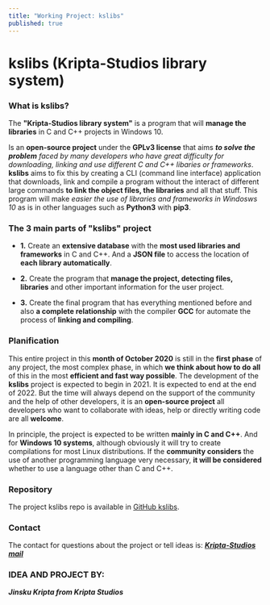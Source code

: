 ```yaml
---
title: "Working Project: kslibs"
published: true
---
```

# kslibs (Kripta-Studios library system)

### What is kslibs?

The **"Kripta-Studios library system"** is a program that will **manage the libraries** in C and C++ projects in Windows 10.

Is an **open-source project** under the **GPLv3 license** that aims _**to solve the problem**_ _faced by many developers who have great difficulty for downloading, linking and use different C and C++ libaries or frameworks_. **kslibs** aims to fix this by creating a CLI (command line interface) application that downloads, link and compile a program without the interact of different large commands **to link the object files, the libraries** and all that stuff. This program will make _easier the use of libraries and frameworks in Windosws 10_ as is in other languages such as **Python3** with **pip3**.

### The 3 main parts of "kslibs" project

* **1.** Create an **extensive database** with the **most used libraries and frameworks** in C and C++. And a **JSON file** to access the location of **each library automatically**.

* **2.** Create the program that **manage the project, detecting files, libraries** and other important information for the user project.

* **3.** Create the final program that has everything mentioned before and also **a complete relationship** with the compiler **GCC** for automate the process of **linking and compiling**.

### Planification

This entire project in this **month of October 2020** is still in the **first phase** of any project, the most complex phase, in which **we think about how to do all** of this in the most **efficient and fast way possible**. The development of the **kslibs** project is expected to begin in 2021. It is expected to end at the end of 2022. But the time will always depend on the support of the community and the help of other developers, it is an **open-source project** all developers who want to collaborate with ideas, help or directly writing code are all **welcome**.

In principle, the project is expected to be written **mainly in C and C++**. And for **Windows 10 systems**, although obviously it will try to create compilations for most Linux distributions. If the **community considers** the use of another programming language very necessary, **it will be considered** whether to use a language other than C and C++.

### Repository
The project kslibs repo is available in [GitHub kslibs](https://github.com/Kripta-Studios/kslibs).

### Contact
The contact for questions about the project or tell ideas is: _**[Kripta-Studios mail](mailto:kriptastudios@tutamail.com)**_ 

### IDEA AND PROJECT BY: 
**_Jinsku Kripta from Kripta Studios_**
